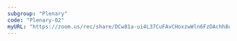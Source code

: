 ```yaml
---
subgroup: "Plenary"
code: "Plenary-02"
myURL: "https://zoom.us/rec/share/DCw81a-ui4L37CuFAvCHoxzwWln6FzDAchh8oFQkhGHIaKYjh9_NXTKiDrCRBmk.Htwq486JbA1XWzd2"
---
```

